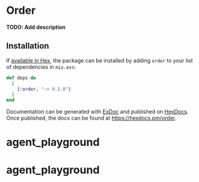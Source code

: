 # Order

**TODO: Add description**

## Installation

If [available in Hex](https://hex.pm/docs/publish), the package can be installed
by adding `order` to your list of dependencies in `mix.exs`:

```elixir
def deps do
  [
    {:order, "~> 0.1.0"}
  ]
end
```

Documentation can be generated with [ExDoc](https://github.com/elixir-lang/ex_doc)
and published on [HexDocs](https://hexdocs.pm). Once published, the docs can
be found at <https://hexdocs.pm/order>.

# agent_playground
# agent_playground
